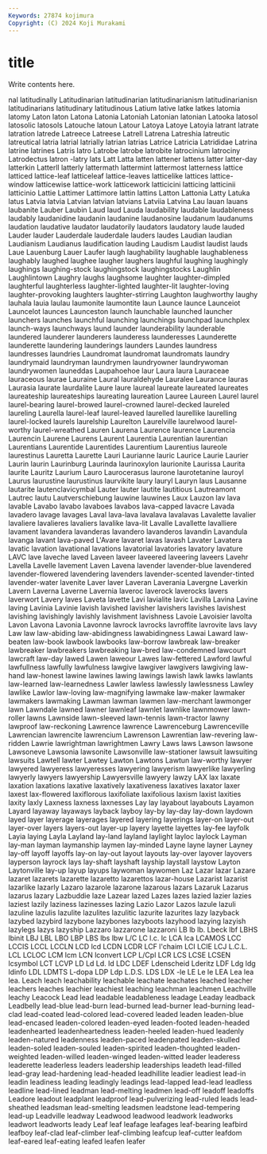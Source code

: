 ```yaml
---
Keywords: 27874 kojimura
Copyright: (C) 2024 Koji Murakami
---
```


# title

Write contents here.



nal latitudinally Latitudinarian latitudinarian latitudinarianism latitudinarianisn latitudinarians latitudinary latitudinous
Latium lative latke latkes latomia latomy Laton laton Latona Latonia
Latoniah Latonian latonian Latooka latosol latosolic latosols Latouche latoun Latour
Latoya Latoye Latoyia latrant latrate latration latrede Latreece Latreese Latrell
Latrena Latreshia latreutic latreutical latria latrial latrially latrian latrias Latrice
Latricia Latrididae Latrina latrine latrines Latris latro Latrobe latrobe latrobite
latrocinium latrociny Latrodectus latron -latry lats Latt Latta latten lattener
lattens latter latter-day latterkin Latterll latterly lattermath lattermint lattermost latterness
lattice latticed lattice-leaf latticeleaf lattice-leaves latticelike lattices lattice-window latticewise lattice-work
latticework latticicini latticing latticinii latticinio Lattie Lattimer Lattimore lattin lattins
Latton Lattonia Latty Latuka latus Latvia latvia Latvian latvian latvians
Latviia Latvina Lau lauan lauans laubanite Lauber Laubin Laud laud
Lauda laudability laudable laudableness laudably laudanidine laudanin laudanine laudanosine laudanum
laudanums laudation laudative laudator laudatorily laudators laudatory laude lauded Lauder
lauder Lauderdale lauderdale lauders laudes Laudian laudian Laudianism Laudianus laudification
lauding Laudism Laudist laudist lauds Laue Lauenburg Lauer Laufer laugh
laughability laughable laughableness laughably laughed laughee laugher laughers laughful laughing
laughingly laughings laughing-stock laughingstock laughingstocks Laughlin Laughlintown Laughry laughs laughsome
laughter laughter-dimpled laughterful laughterless laughter-lighted laughter-lit laughter-loving laughter-provoking laughters laughter-stirring
Laughton laughworthy laughy lauhala lauia laulau laumonite laumontite laun Launce
launce Launceiot Launcelot launces Launceston launch launchable launched launcher launchers
launches launchful launching launchings launchpad launchplex launch-ways launchways laund launder
launderability launderable laundered launderer launderers launderess launderesses Launderette launderette laundering
launderings launders Laundes laundress laundresses laundries Laundromat laundromat laundromats laundry
laundrymaid laundryman laundrymen laundryowner laundrywoman laundrywomen launeddas Laupahoehoe laur Laura
laura Lauraceae lauraceous laurae Lauraine Laural lauraldehyde Lauralee Laurance lauras
Laurasia laurate laurdalite Laure laure laureal laureate laureated laureates laureateship
laureateships laureating laureation Lauree Laureen Laurel laurel laurel-bearing laurel-browed laurel-crowned
laurel-decked laureled laureling Laurella laurel-leaf laurel-leaved laurelled laurellike laurelling laurel-locked
laurels laurelship Laurelton Laurelville laurelwood laurel-worthy laurel-wreathed Lauren Laurena Laurence
laurence Laurencia Laurencin Laurene Laurens Laurent Laurentia Laurentian laurentian Laurentians
Laurentide Laurentides Laurentium Laurentius laureole laurestinus Lauretta Laurette Lauri Laurianne
lauric Laurice Laurie Laurier Laurin laurin Laurinburg Laurinda laurinoxylon laurionite
Laurissa Laurita laurite Lauritz Laurium Lauro Laurocerasus laurone laurotetanine lauroyl
Laurus laurustine laurustinus laurvikite laury lauryl Lauryn laus Lausanne lautarite
lautenclavicymbal Lauter lauter lautite lautitious Lautreamont Lautrec lautu Lautverschiebung lauwine
lauwines Laux Lauzon lav lava lavable Lavabo lavabo lavaboes lavabos
lava-capped lavacre Lavada lavadero lavage lavages Laval lava-lava lavalava lavalavas
Lavalette lavalier lavaliere lavalieres lavaliers lavalike lava-lit Lavalle Lavallette lavalliere
lavament lavandera lavanderas lavandero lavanderos lavandin Lavandula lavanga lavant lava-paved
L'Avare lavaret lavas lavash Lavater Lavatera lavatic lavation lavational lavations
lavatorial lavatories lavatory lavature LAVC lave laveche laved Laveen laveer
laveered laveering laveers Lavehr Lavella Lavelle lavement Laven Lavena lavender
lavender-blue lavendered lavender-flowered lavendering lavenders lavender-scented lavender-tinted lavender-water lavenite Laver
laver Laveran Laverania Lavergne Laverkin Lavern Laverna Laverne Lavernia laveroc
laverock laverocks lavers laverwort Lavery laves Laveta lavette Lavi lavialite
lavic Lavilla Lavina Lavine laving Lavinia Lavinie lavish lavished lavisher
lavishers lavishes lavishest lavishing lavishingly lavishly lavishment lavishness Lavoie Lavoisier
lavolta Lavon Lavona Lavonia Lavonne lavrock lavrocks lavroffite lavrovite lavs
lavy Law law law-abiding law-abidingness lawabidingness Lawai Laward law-beaten law-book
lawbook lawbooks law-borrow lawbreak law-breaker lawbreaker lawbreakers lawbreaking law-bred law-condemned
lawcourt lawcraft law-day lawed Lawen laweour Lawes law-fettered Lawford lawful
lawfullness lawfully lawfulness lawgive lawgiver lawgivers lawgiving law-hand law-honest lawine
lawines lawing lawings lawish lawk lawks lawlants law-learned law-learnedness Lawler
lawless lawlessly lawlessness Lawley lawlike Lawlor law-loving law-magnifying lawmake law-maker
lawmaker lawmakers lawmaking Lawman lawman lawmen law-merchant lawmonger lawn Lawndale
lawned lawner lawnleaf lawnlet lawnlike lawnmower lawn-roller lawns Lawnside lawn-sleeved
lawn-tennis lawn-tractor lawny lawproof law-reckoning Lawrence lawrence Lawrenceburg Lawrenceville Lawrencian
lawrencite lawrencium Lawrenson Lawrentian law-revering law-ridden Lawrie lawrightman lawrightmen Lawry
Laws laws Lawson lawsone Lawsoneve Lawsonia lawsonite Lawsonville law-stationer lawsuit
lawsuiting lawsuits Lawtell lawter Lawtey Lawton Lawtons Lawtun law-worthy lawyer
lawyered lawyeress lawyeresses lawyering lawyerism lawyerlike lawyerling lawyerly lawyers lawyership
Lawyersville lawyery lawzy LAX lax laxate laxation laxations laxative laxatively
laxativeness laxatives laxator laxer laxest lax-flowered laxiflorous laxifoliate laxifolious laxism
laxist laxities laxity laxly Laxness laxness laxnesses Lay lay layabout
layabouts Layamon Layard layaway layaways layback layboy lay-by lay-day lay-down
laydown layed layer layerage layerages layered layering layerings layer-on layer-out
layer-over layers layers-out layer-up layery layette layettes lay-fee layfolk Layia
laying Layla Layland lay-land layland laylight layloc laylock Layman lay-man
layman laymanship laymen lay-minded Layne layne layner Layney lay-off layoff
layoffs lay-on lay-out layout layouts lay-over layover layovers layperson layrock
lays lay-shaft layshaft layship laystall laystow Layton Laytonville lay-up layup
layups laywoman laywomen Laz Lazar lazar Lazare lazaret lazarets lazarette
lazaretto lazarettos lazar-house Lazarist lazarist lazarlike lazarly Lazaro lazarole lazarone
lazarous lazars Lazaruk Lazarus lazarus lazary Lazbuddie laze Lazear lazed
Lazes lazes lazied lazier lazies laziest lazily laziness lazinesses lazing
Lazio Lazor Lazos lazule lazuli lazuline lazulis lazulite lazulites lazulitic
lazurite lazurites lazy lazyback lazybed lazybird lazybone lazybones lazyboots lazyhood
lazying lazyish lazylegs lazys lazyship Lazzaro lazzarone lazzaroni LB lb
lb. Lbeck lbf LBHS lbinit LBJ LBL LBO LBP LBS
lbs lbw L/C LC l.c. lc LCA lca LCAMOS LCC
LCCIS LCCL LCCLN LCD lcd LCDN LCDR LCF l'chaim LCI
LCIE LCJ L.C.L. LCL LCLOC LCM lcm LCN lconvert LCP
L/Cpl LCR LCS LCSE LCSEN lcsymbol LCT LCVP LD Ld
Ld. ld LDC LDEF Ldenscheid Lderitz LDF Ldg ldg ldinfo
LDL LDMTS L-dopa LDP Ldp L.D.S. LDS LDX -le LE
Le le LEA Lea lea lea. Leach leach leachability leachable
leachate leachates leached leacher leachers leaches leachier leachiest leaching leachman
leachmen Leachville leachy Leacock Lead lead leadable leadableness leadage Leaday
leadback Leadbelly lead-blue lead-burn lead-burned lead-burner lead-burning lead-clad lead-coated lead-colored
lead-covered leaded leaden leaden-blue lead-encased leaden-colored leaden-eyed leaden-footed leaden-headed leadenhearted
leadenheartedness leaden-heeled leaden-hued leadenly leaden-natured leadenness leaden-paced leadenpated leaden-skulled leaden-soled
leaden-souled leaden-spirited leaden-thoughted leaden-weighted leaden-willed leaden-winged leaden-witted leader leaderess leaderette
leaderless leaders leadership leaderships leadeth lead-filled lead-gray lead-hardening lead-headed leadhillite
leadier leadiest lead-in leadin leadiness leading leadingly leadings lead-lapped lead-lead
leadless leadline lead-lined leadman lead-melting leadmen lead-off leadoff leadoffs Leadore
leadout leadplant leadproof lead-pulverizing lead-ruled leads lead-sheathed leadsman lead-smelting leadsmen
leadstone lead-tempering lead-up Leadville leadway Leadwood leadwood leadwork leadworks leadwort
leadworts leady Leaf leaf leafage leafages leaf-bearing leafbird leafboy leaf-clad
leaf-climber leaf-climbing leafcup leaf-cutter leafdom leaf-eared leaf-eating leafed leafen leafer
